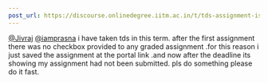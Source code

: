```yaml
---
post_url: https://discourse.onlinedegree.iitm.ac.in/t/tds-assignment-is-not-submitting/166189/7
---
```

[@Jivraj](/u/jivraj) [@iamprasna](/u/iamprasna) i have taken tds in this term. after the first assignment there was no checkbox provided to any graded assignment .for this reason i just saved the assignment at the portal link .and now after the deadline its showing my assignment had not been submitted. pls do something please do it fast.